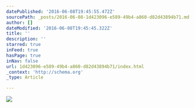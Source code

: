 ```yaml
---
datePublished: '2016-06-08T19:45:55.472Z'
sourcePath: _posts/2016-06-08-1d423096-e589-49b4-a860-d82d43894b71.md
author: []
dateModified: '2016-06-08T19:45:45.322Z'
title: ''
description: ''
starred: true
inFeed: true
hasPage: true
inNav: false
url: 1d423096-e589-49b4-a860-d82d43894b71/index.html
_context: 'http://schema.org'
_type: Article

---
```

![](https://the-grid-user-content.s3-us-west-2.amazonaws.com/31900177-0898-4201-82f7-59f2b09a4763.png)